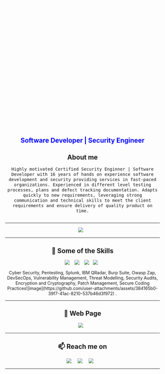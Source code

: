 <!--
**BobIT37/BobIT37** is a ✨ _special_ ✨ repository because its `README.md` (this file) appears on your GitHub profile.
--->  

<div align="center">
  <img class="animated-gif" src="https://github.com/BobIT37/BobIT37/blob/main/github_gif.gif" width="500px" height="400px">
</div>
<div align="center">
<h2 style="color:blue">Software Developer | Security Engineer</h2>
</div>
<h2 align="center">About me</h2>
<p align="center">
  <samp>Highly motivated Certified Security Enginner | Software Developer with 16 years of hands on experience software development and security providing services in fast-paced organizations. Experienced in different level testing processes, plans and defect tracking documentation. Adapts quickly to new requirements, leveraging strong communication and technical skills to meet the client requirements and ensure delivery of quality product on time.
  </samp>
  <br> <br>
  <hr>

<p align="center" align='right'>
  <a target="_blank"href="https://bobit37.github.io/Resume/"><img src="https://img.shields.io/badge/Resume-%2312100E.svg?&style=for-the-badge&logo=bobit.us&logoColor=white" /></a>&nbsp;&nbsp;&nbsp;
</p>

</p>

<hr>

<h2 align="center"> 🔭 Some of the Skills</h2>
<p align="center">
  <img src="https://img.shields.io/badge/Java%20-%2343853D.svg?&style=for-the-badge&logo=Java&logoColor=white" />&nbsp;&nbsp;&nbsp;
  <img src="https://img.shields.io/badge/Python%20-%2300D9FF.svg?&style=for-the-badge&logo=Python&logoColor=white" />&nbsp;&nbsp;&nbsp;
  <img src="https://img.shields.io/badge/Scala%20-%231572B6.svg?&style=for-the-badge&logo=Scala&logoColor=white" />&nbsp;&nbsp;
  <img src="https://img.shields.io/badge/Scala%20-%FF5733.svg?&style=for-the-badge&logo=JavaScript&logoColor=white" />&nbsp;&nbsp;
</p>
<p align="center">Cyber Security, Pentesting, Splunk, IBM QRadar, Burp Suite, Owasp Zap, DevSecOps, Vulnerability Management, Threat Modelling, Security Audits, Encryption and Cryptography, Patch Management, Secure Coding Practices![image](https://github.com/user-attachments/assets/384165b0-39f7-41ac-8210-537b46d3f972)
.</p>

<hr>

<h2 align="center">💬 Web Page</h2>
<p align="center" align='right'>
  <a target="_blank"href="https://bobit.com/"><img src="https://img.shields.io/badge/bobit.com-%2312100E.svg?&style=for-the-badge&logo=bobit.com&logoColor=white" /></a>&nbsp;&nbsp;&nbsp;
</p>

<hr>

<h2  align="center">📫 Reach me on</h2>
<p align="center">
  <a target="_blank"href="https://www.linkedin.com/in/bob-it/"><img src="https://img.shields.io/badge/linkedin-%230077B5.svg?&style=for-the-badge&logo=linkedin&logoColor=white" /></a>&nbsp;&nbsp;&nbsp;&nbsp;
  <a target="_blank"href="https://twitter.com/"><img src="https://img.shields.io/badge/twitter-%231DA1F2.svg?&style=for-the-badge&logo=twitter&logoColor=white" /></a>&nbsp;&nbsp;&nbsp;&nbsp;
  <a href="mailto:iturkmenus@gmail.com?subject=Hello%20Bob,%20From%20Github"><img src="https://img.shields.io/badge/gmail-%23D14836.svg?&style=for-the-badge&logo=gmail&logoColor=white" /></a>&nbsp;&nbsp;&nbsp;&nbsp;
</p>

<hr>

